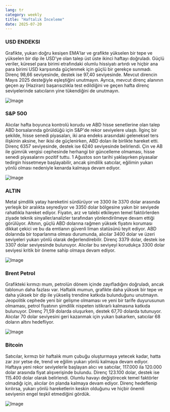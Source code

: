 ```yaml
---
lang: tr
category: weekly
title: "Haftalık İnceleme"
date: 2025-07-20
---
```


### USD ENDEKSI

Grafikte, yukarı doğru kesişen EMA'lar ve grafikte yükselen bir tepe ve yükselen bir dip ile USD'ye olan talep üst üste ikinci haftayı doğruladı. Güçlü veriler, küresel para birimi etrafındaki olumlu hissiyatı artırdı ve hiçbir ana para birimi USD karşısında güçlenmek için güçlü bir gerekçe sunmadı. Direnç 98,66 seviyesinde, destek ise 97,40 seviyesinde. Mevcut direncin Mayıs 2025 desteğiyle eşleştiğini unutmayın. Ayrıca, mevcut direnç alanının geçen ay (Haziran) başarısızlıkla test edildiğini ve geçen hafta direnç seviyelerinde satıcıların yine tükendiğini de unutmayın.

![Image](https://markleighedu.github.io/img/Jul-2025/20-Jul-2025/usdindex.jpg)

### S&P 500

Alıcılar hafta boyunca kontrolü korudu ve ABD hisse senetlerine olan talep ABD borsalarında görüldüğü için S&P'de rekor seviyelere ulaştı. İlginç bir şekilde, hisse senedi piyasaları, iki ana endeks arasındaki geleneksel ters ilişkinin aksine, her ikisi de güçlenirken, ABD doları ile birlikte hareket etti. Direnç 6357 seviyesinde, destek ise 6240 seviyesinde belirlendi. Çin ve AB ile gümrük vergisi cephesinde herhangi bir güncelleme olmaması, hisse senedi piyasalarını pozitif tuttu. 1 Ağustos son tarihi yaklaşırken piyasalar tedirgin hissetmeye başlayabilir, ancak şimdilik satıcılar, eğilimin yukarı yönlü olması nedeniyle kenarda kalmaya devam ediyor.

![Image](https://markleighedu.github.io/img/Jul-2025/20-Jul-2025/sp500.jpg)

### ALTIN

Metal şimdilik yatay hareketini sürdürüyor ve 3300 ile 3370 dolar arasında yerleşik bir aralıkta seyrediyor ve 3350 dolar bölgesine yakın bir seviyede rahatlıkla hareket ediyor. Fiyatın, arz ve talebi etkileyen temel faktörlerden ziyade teknik sinyaller/analizler tarafından yönlendirilmeye devam ettiği görülüyor. Altının, güçlü ABD dolarına rağmen yüksek fiyatını koruması dikkat çekici ve bu da emtianın güvenli liman statüsünü teyit ediyor. ABD dolarında bir toparlanma olması durumunda, alıcılar 3400 dolar ve üzeri seviyeleri yukarı yönlü olarak değerlendirebilir. Direnç 3379 dolar, destek ise 3307 dolar seviyesinde bulunuyor. Alıcılar bu seviyeyi korudukça 3300 dolar seviyesi kritik bir öneme sahip olmaya devam ediyor.

![Image](https://markleighedu.github.io/img/Jul-2025/20-Jul-2025/gold.jpg)

### Brent Petrol

Grafikteki kırmızı mum, petrolün dönem içinde zayıfladığını doğruladı, ancak tablonun daha fazlası var. Haftalık mumun, grafikte daha yüksek bir tepe ve daha yüksek bir dip ile yükseliş trendine katkıda bulunduğunu unutmayın. Jeopolitik cephede yeni bir gelişme olmaması ve yeni bir tarife duyurusunun olmaması, petrol fiyatının şimdilik nispeten istikrarlı kalmasına katkıda bulunuyor. Direnç 71,59 dolarda oluşurken, destek 67,70 dolarda tutunuyor. Alıcılar 70 dolar seviyesini geri kazanmak için yukarı bakarken, satıcılar 68 doların altını hedefliyor.

![Image](https://markleighedu.github.io/img/Jul-2025/20-Jul-2025/brentoil.jpg)

### Bitcoin

Satıcılar, kırmızı bir haftalık mum çubuğu oluşturmaya yetecek kadar, hatta zar zor yetse de, trend ve eğilim yukarı yönlü kalmaya devam ediyor. Haftaya yeni rekor seviyelerle başlayan alıcı ve satıcılar, 117.000 ila 120.000 dolar arasında fiyat alışverişinde bulundu. Direnç 123.100 dolar, destek ise 115.400 dolar olarak belirlendi. Olumlu havayı değiştirecek temel faktörler olmadığı için, alıcılar ön planda kalmaya devam ediyor. Direnç hedeflenip kırılırsa, yukarı yönlü hareketlerin keskin olduğunu ve hiçbir önemli seviyenin engel teşkil etmediğini gördük.

![Image](https://markleighedu.github.io/img/Jul-2025/20-Jul-2025/bitcoin.jpg)

